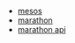 - [mesos](http://mesos.org.cn/Mesos-Introduction.html)
- [marathon](http://mesosphere.github.io/marathon/)
- [marathon api](http://mesosphere.github.io/marathon/docs/rest-api.html)